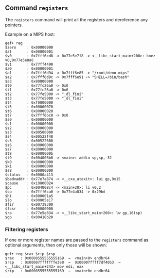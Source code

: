 ## Command `registers`

The `registers` command will print all the registers and dereference any pointers.

Example on a MIPS host:

```text
gef➤ reg
$zero     : 0x00000000
$at       : 0x00000001
$v0       : 0x7fff6cd8 -> 0x77e5e7f8 -> <__libc_start_main+200>: bnez v0,0x77e5e8a8
$v1       : 0x77ff4490
$a0       : 0x00000001
$a1       : 0x7fff6d94 -> 0x7fff6e85 -> "/root/demo-mips"
$a2       : 0x7fff6d9c -> 0x7fff6e91 -> "SHELL=/bin/bash"
$a3       : 0x00000000
$t0       : 0x77fc26a0 -> 0x0
$t1       : 0x77fc26a0 -> 0x0
$t2       : 0x77fe5000 -> "_dl_fini"
$t3       : 0x77fe5000 -> "_dl_fini"
$t4       : 0xf0000000
$t5       : 0x00000070
$t6       : 0x00000020
$t7       : 0x7fff6bc8 -> 0x0
$s0       : 0x00000000
$s1       : 0x00000000
$s2       : 0x00000000
$s3       : 0x00500000
$s4       : 0x00522f48
$s5       : 0x00522608
$s6       : 0x00000000
$s7       : 0x00000000
$t8       : 0x0000000b
$t9       : 0x004008b0 -> <main>: addiu sp,sp,-32
$k0       : 0x00000000
$k1       : 0x00000000
$s8       : 0x00000000
$status   : 0x0000a413
$badvaddr : 0x77e7a874 -> <__cxa_atexit>: lui gp,0x15
$cause    : 0x10800024
$pc       : 0x004008c4 -> <main+20>: li v0,2
$sp       : 0x7fff6ca0 -> 0x77e4a834 -> 0x29bd
$hi       : 0x000001a5
$lo       : 0x00005e17
$fir      : 0x00739300
$fcsr     : 0x00000000
$ra       : 0x77e5e834 -> <__libc_start_main+260>: lw gp,16(sp)
$gp       : 0x00418b20
```

### Filtering registers

If one or more register names are passed to the `registers` command as optional arguments, then only
those will be shown:

```text
gef➤ reg $rax $rip $rsp
$rax   : 0x0000555555555169  →  <main+0> endbr64
$rsp   : 0x00007fffffffe3e8  →  0x00007ffff7df40b3  →  <__libc_start_main+243> mov edi, eax
$rip   : 0x0000555555555169  →  <main+0> endbr64
```

